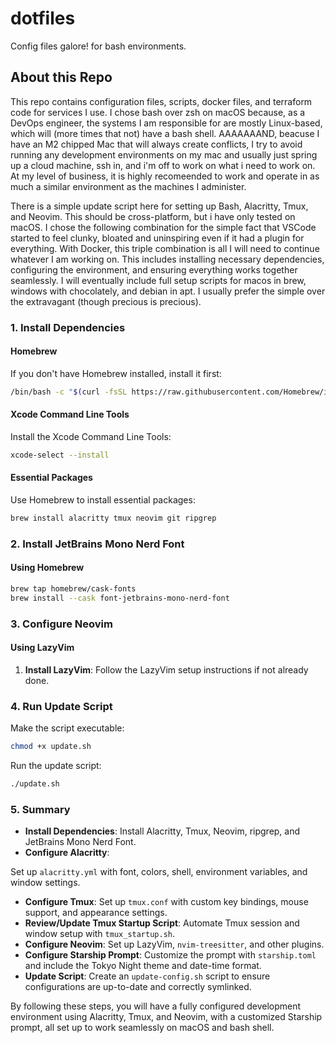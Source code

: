 # dotfiles

Config files galore! for bash environments.

## About this Repo

This repo contains configuration files, scripts, docker files, and terraform code for services I use. I chose bash over zsh on macOS because, as a DevOps engineer, the systems I am responsible for are mostly Linux-based, which will (more times that not) have a bash shell. AAAAAAAND, beacuse I have an M2 chipped Mac that will always create conflicts, I try to avoid running any development environments on my mac and usually just spring up a cloud machine, ssh in, and i'm off to work on what i need to work on. At my level of business, it is highly recomeended to work and operate in as much a similar environment as the machines I administer.

There is a simple update script here for setting up Bash, Alacritty, Tmux, and Neovim. This should be cross-platform, but i have only tested on macOS. I chose the following combination for the simple fact that VSCode started to feel clunky, bloated and uninspiring even if it had a plugin for everything. With Docker, this triple combination is all I will need to continue whatever I am working on. This includes installing necessary dependencies, configuring the environment, and ensuring everything works together seamlessly. I will eventually include full setup scripts for macos in brew, windows with chocolately, and debian in apt.  I usually prefer the simple over the extravagant (though precious is precious).

### **1. Install Dependencies**

#### **Homebrew**

If you don't have Homebrew installed, install it first:

```bash
/bin/bash -c "$(curl -fsSL https://raw.githubusercontent.com/Homebrew/install/HEAD/install.sh)"
```

#### **Xcode Command Line Tools**

Install the Xcode Command Line Tools:

```bash
xcode-select --install
```

#### **Essential Packages**

Use Homebrew to install essential packages:

```bash
brew install alacritty tmux neovim git ripgrep
```

### **2. Install JetBrains Mono Nerd Font**

#### **Using Homebrew**

```bash
brew tap homebrew/cask-fonts
brew install --cask font-jetbrains-mono-nerd-font
```

### **3. Configure Neovim**

#### **Using LazyVim**

1. **Install LazyVim**: Follow the LazyVim setup instructions if not already done.

### **4. Run Update Script**

Make the script executable:

```bash
chmod +x update.sh
```

Run the update script:

```bash
./update.sh
```

### **5. Summary**

- **Install Dependencies**: Install Alacritty, Tmux, Neovim, ripgrep, and JetBrains Mono Nerd Font.
- **Configure Alacritty**:

 Set up `alacritty.yml` with font, colors, shell, environment variables, and window settings.

- **Configure Tmux**: Set up `tmux.conf` with custom key bindings, mouse support, and appearance settings.
- **Review/Update Tmux Startup Script**: Automate Tmux session and window setup with `tmux_startup.sh`.
- **Configure Neovim**: Set up LazyVim, `nvim-treesitter`, and other plugins.
- **Configure Starship Prompt**: Customize the prompt with `starship.toml` and include the Tokyo Night theme and date-time format.
- **Update Script**: Create an `update-config.sh` script to ensure configurations are up-to-date and correctly symlinked.

By following these steps, you will have a fully configured development environment using Alacritty, Tmux, and Neovim, with a customized Starship prompt, all set up to work seamlessly on macOS and bash shell.
